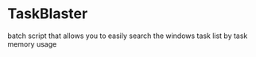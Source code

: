# TaskBlaster
batch script that allows you to easily search the windows task list by task memory usage

